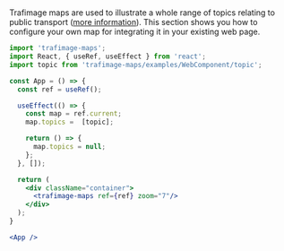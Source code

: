 #

Trafimage maps are used to illustrate a whole range of topics relating to public transport ([more information](https://www.sbb.ch/en/bahnhof-services/bahnhoefe/karten-bahnhofplaene/trafimage-karten.html)).
This section shows you how to configure your own map for integrating it in your existing web page.

```jsx
import 'trafimage-maps';
import React, { useRef, useEffect } from 'react';
import topic from 'trafimage-maps/examples/WebComponent/topic';

const App = () => {
  const ref = useRef();

  useEffect(() => {
    const map = ref.current;
    map.topics =  [topic];

    return () => {
      map.topics = null;
    };
  }, []);

  return (
    <div className="container">
      <trafimage-maps ref={ref} zoom="7"/>
    </div>
  );
}

<App />
```
